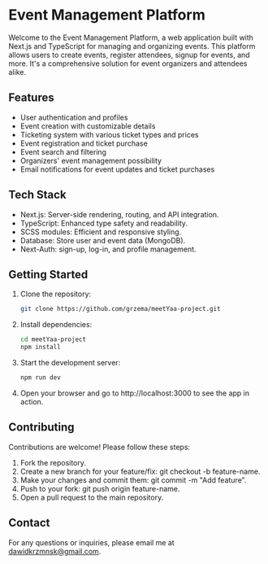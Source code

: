 # Event Management Platform

Welcome to the Event Management Platform, a web application built with Next.js and TypeScript for managing and organizing events. This platform allows users to create events, register attendees, signup for events, and more. It's a comprehensive solution for event organizers and attendees alike.

## Features

- User authentication and profiles
- Event creation with customizable details
- Ticketing system with various ticket types and prices
- Event registration and ticket purchase
- Event search and filtering 
- Organizers' event management possibility
- Email notifications for event updates and ticket purchases

## Tech Stack
- Next.js: Server-side rendering, routing, and API integration.
- TypeScript: Enhanced type safety and readability.
- SCSS modules: Efficient and responsive styling.
- Database: Store user and event data (MongoDB).
- Next-Auth: sign-up, log-in, and profile management.

## Getting Started

1. Clone the repository:
   ```bash
   git clone https://github.com/grzema/meetYaa-project.git
2. Install dependencies:
   ```bash
   cd meetYaa-project
   npm install
3. Start the development server:
   ```bash
   npm run dev
4. Open your browser and go to http://localhost:3000 to see the app in action.

## Contributing
Contributions are welcome! Please follow these steps:

1. Fork the repository.
2. Create a new branch for your feature/fix: git checkout -b feature-name.
3. Make your changes and commit them: git commit -m "Add feature".
4. Push to your fork: git push origin feature-name.
5. Open a pull request to the main repository.

## Contact
  For any questions or inquiries, please email me at dawidkrzmnsk@gmail.com.
